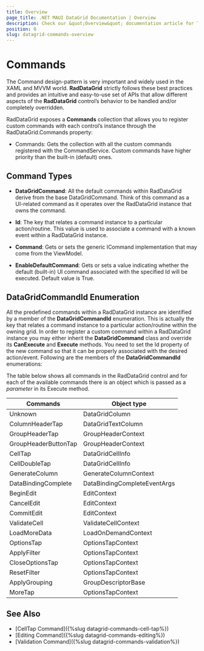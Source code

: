 ```yaml
---
title: Overview
page_title: .NET MAUI DataGrid Documentation | Overview
description: Check our &quot;Overview&quot; documentation article for Telerik DataGrid for .NET MAUI control.
position: 0
slug: datagrid-commands-overview
---
```


# Commands #

The Command design-pattern is very important and widely used in the XAML and MVVM world. **RadDataGrid** strictly follows these best practices and provides an intuitive and easy-to-use set of APIs that allow different aspects of the **RadDataGrid** control’s behavior to be handled and/or completely overridden.

RadDataGrid exposes a **Commands** collection that allows you to register custom commands with each control’s instance through the RadDataGrid.Commands property:

* Commands: Gets the collection with all the custom commands registered with the CommandService. Custom commands have higher priority than the built-in (default) ones.
 
## Command Types

* **DataGridCommand**: All the default commands within RadDataGrid derive from the base DataGridCommand. Think of this command as a UI-related command as it operates over the RadDataGrid instance that owns the command.

 * **Id**: The key that relates a command instance to a particular action/routine. This value is used to associate a command with a known event within a RadDataGrid instance.
 * **Command**: Gets or sets the generic ICommand implementation that may come from the ViewModel.
 * **EnableDefaultCommand**: Gets or sets a value indicating whether the default (built-in) UI command associated with the specified Id will be executed. Default value is True.      

## DataGridCommandId Enumeration

All the predefined commands within a RadDataGrid instance are identified by a member of the **DataGridCommandId** enumeration. This is actually the key that relates a command instance to a particular action/routine within the owning grid. In order to register a custom command within a RadDataGrid instance you may either inherit the **DataGridCommand** class and override its **CanExecute** and **Execute** methods. You need to set the Id property of the new command so that it can be properly associated with the desired action/event. Following are the members of the **DataGridCommandId** enumerations:

The table below shows all commands in the RadDataGrid control and for each of the available commands there is an object which is passed as a *parameter* in its Execute method. 

| Commands | Object type |
| -------- | ---------- |
| Unknown | DataGridColumn |
| ColumnHeaderTap  | DataGridTextColumn |
| GroupHeaderTap      | GroupHeaderContext |
| GroupHeaderButtonTap      | GroupHeaderContext |
| CellTap | DataGridCellInfo |
| CellDoubleTap | DataGridCellInfo |
| GenerateColumn | GenerateColumnContext |
| DataBindingComplete | DataBindingCompleteEventArgs |
| BeginEdit | EditContext |
| CancelEdit | EditContext |
| CommitEdit | EditContext |
| ValidateCell | ValidateCellContext |
| LoadMoreData | LoadOnDemandContext |
| OptionsTap | OptionsTapContext |
| ApplyFilter | OptionsTapContext | 
| CloseOptionsTap | OptionsTapContext |
| ResetFilter | OptionsTapContext |
| ApplyGrouping | GroupDescriptorBase |
| MoreTap | OptionsTapContext |


## See Also

- [CellTap Command]({%slug datagrid-commands-cell-tap%})
- [Editing Command]({%slug datagrid-commands-editing%})
- [Validation Command]({%slug datagrid-commands-validation%})
